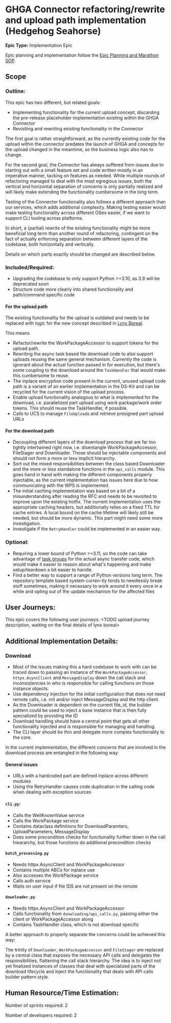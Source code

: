# GHGA Connector refactoring/rewrite and upload path implementation (Hedgehog Seahorse)
**Epic Type:** Implementation Epic

Epic planning and implementation follow the
[Epic Planning and Marathon SOP](https://ghga.pages.hzdr.de/internal.ghga.de/main/sops/development/epic_planning/).


## Scope
### Outline:
This epic has two different, but related goals:
- Implementing functionality for the current upload concept, discarding the pre-release placeholder implementation existing within the GHGA Connector
- Revisiting and rewriting existing functionality in the Connector

The first goal is rather straightforward, as the currently existing code for the upload within the connector predates the launch of GHGA and concepts for the upload changed in the meantime, so the business logic also has to change.

For the second goal, the Connector has always suffered from issues due to starting out with a small feature set and code written mostly in an imperative manner, tacking on features as needed.
While multiple rounds of refactoring managed to deal with the most egregious issues, both the vertical and horizontal separation of concerns is only partially realized and will likely make extending the functionality cumbersome in the long term.

Testing of the Connector functionality also follows a different approach than our services, which adds additional complexity.
Making testing easier would make testing functionality across different OSes easier, if we want to support CLI tooling across platforms.

In short, a (partial) rewrite of the existing functionality might be more beneficial long term than another round of refactoring, contingent on the fact of actually enforcing separation between different layers of the codebase, both horizontally and vertically.

Details on which parts exactly should be changed are described below.


### Included/Required:

- Upgrading the codebase to only support Python >=3.10, as 3.9 will be deprecated soon
- Structure code more clearly into shared functionality and path/command specific code

#### For the upload path

The existing functionality for the upload is outdated and needs to be replaced with logic for the new concept described in [Lynx Boreal](../76-lynx-boreal/technical_specification.md).

This means

- Refactor/rewrite the WorkPackageAccessor to support tokens for the upload path.
- Rewriting the async task based file download code to also support uploads reusing the same general mechanism. Currently the code is ignorant about the actual function passed in for execution, but there's some coupling to the download around the `TaskHandler` that would make this cumbersome to reuse.
- The inplace encryption code present in the current, unused upload code path is a variant of an earlier implementation in the DS-Kit and can be recycled for the current vision of the upload process.
- Enable upload functionality analogous to what is implemented for the download, i.e. parallelized part upload using work package/work order tokens.
This should reuse the TaskHandler, if possible.
- Calls to UCS to manage `FileUpload`s and retrieve presigned part upload URLs

#### For the download path

- Decoupling different layers of the download process that are far too tightly intertwined right now, i.e. disentangle WorkPackageAccessor, FileStager and Downloader.
Those should be injectable components and should not form a more or less implicit hierarchy.
- Sort out the mixed responsibilities between the class based Downloader and the more or less standalone functions in the `api_calls` module. This goes hand in hand with making the different components properly injectable, as the current implementation has issues here due to how communicating with the WPS is implemented.
- The initial caching implementation was based on a bit of a misunderstanding after reading the RFC and needs to be revisited to improve upon the existing hotfix.
The current implementation uses the appropriate caching headers, but additionally relies on a fixed TTL for cache entries.
A local bound on the cache lifetime will likely still be needed, but should be more dynamic. This part might need some more investigation.
- Investigate if the `RetryHandler` could be implemented in an easier way.

### Optional:

- Requiring a lower bound of Python >=3.11, so the code can take advantage of [task groups](https://docs.python.org/3/library/asyncio-task.html#task-groups) for the actual async transfer code, which would make it easier to reason about what's happening and make setup/teardown a bit easier to handle
- Find a better way to support a range of Python versions long term.
The repository template based system curren-tly tends to needlessly break stuff sometimes, making it necessary to work around it every once in a while and opting out of the update mechanism for the affected files

## User Journeys:

This epic covers the following user journeys:
<TODO upload journey description, waiting on the final details of lynx boreal>

## Additional Implementation Details:

### Download

- Most of the issues making this a hard codebase to work with can be traced down to passing an instance of the `WorkPackageAccessor`, `httpx.AsyncClient` and `MessageDisplay` down the call stack and inconsistencies in who is responsible for calling functions on those instance objects.
- Use dependency injection for the initial configuration that does not need remote calls, i.e. init and/or inject MessageDisplay and the http client.
- As the Downloader is dependent on the current file_id, the builder pattern could be used to inject a base instance that is then fully specialized by providing the ID
- Download handling should have a central point that gets all other functionality injected and is responsible for managing and handling.
- The CLI layer should be thin and delegate more complex functionality to the core.

In the current implementation, the different concerns that are involved in the download process are entangled in the following way:

#### General issues

- URLs with a hardcoded part are defined inplace across different modules
- Using the RetryHandler causes code duplication in the calling code when dealing with exception sources

#### `cli.py`:

- Calls the WellKnownValue service
- Calls the WorkPackage service
- Contains dataclass definitions for DownloadParamters, UploadParameters, MessageDisplay
- Does some precondition checks for functionality further down in the call hieararchy, but those functions do additional precondition checks

#### `batch_processing.py`

- Needs httpx.AsyncClient and WorkPackageAccessor
- Contains multiple ABCs for inplace use
- Also accesses the WorkPackage service
- Calls auth service
- Waits on user input if file IDS are not present on the remote

#### `downloader.py`

- Needs httpx.AsyncClient and WorkPackageAccessor
- Calls functionality from `donwloading/api_calls.py`, passing either the client or WorkPackageAccessor along
- Contains TaskHandler class, which is not download specific

A better approach to properly separate the concerns could be achieved this way:

The trinity of `Downloader`, `WorkPackageAccessor` and `FileStager` are replaced by a central class that exposes the necessary API calls and delegates the responsibilities, flattening the call stack hierarchy.
The idea is to inject not yet finalized instances of classes that deal with specialized parts of the download lifecycle and inject the functionality that deals with API calls builder pattern style.

## Human Resource/Time Estimation:

Number of sprints required: 2

Number of developers required: 2
